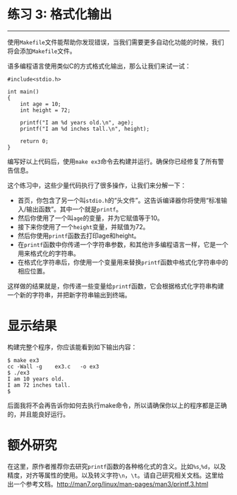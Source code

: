 # 练习 3: 格式化输出 #

----------

使用`Makefile`文件能帮助你发现错误，当我们需要更多自动化功能的时候，我们将会添加`Makefile`文件。

语多编程语言使用类似C的方式格式化输出，那么让我们来试一试：
```
#include<stdio.h>

int main()
{
	int age = 10;
	int height = 72;
	
	printf("I am %d years old.\n", age);
	printf("I am %d inches tall.\n", height);
	
	return 0;
}
```

编写好以上代码后，使用`make ex3`命令去构建并运行。确保你已经修复了所有警告信息。

这个练习中，这些少量代码执行了很多操作，让我们来分解一下：
- 首页，你包含了另一个叫`stdio.h`的“头文件”。这告诉编译器你将使用“标准输入/输出函数”。其中一个就是`printf`。
- 然后你使用了一个叫`age`的变量，并为它赋值等于10。
- 接下来你使用了一个`height`变量，并赋值为72。
- 然后你使用`printf`函数去打印age和height。
- 在`printf`函数中你传递一个字符串参数，和其他许多编程语言一样，它是一个用来格式化的字符串。
- 在格式化字符串后，你使用一个变量用来替换`printf`函数中格式化字符串中的相应位置。

这样做的结果就是，你传递一些变量给`printf`函数，它会根据格式化字符串构建一个新的字符串，并把新字符串输出到终端。

# 显示结果 #

构建完整个程序，你应该能看到如下输出内容：
```
$ make ex3
cc -Wall -g    ex3.c   -o ex3
$ ./ex3
I am 10 years old.
I am 72 inches tall.
$
```

后面我将不会再告诉你如何去执行make命令，所以请确保你以上的程序都是正确的，并且能良好运行。

# 额外研究 #
在这里，原作者推荐你去研究`printf`函数的各种格化式的含义。比如`%s`,`%d`，以及精度，对齐等属性的使用。以及转义字符`\n`，`\t`。请自己研究相关文档。这里给出一个参考文档。http://man7.org/linux/man-pages/man3/printf.3.html



